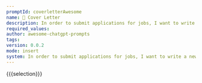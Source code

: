 ```yaml
---
promptId: coverletterAwesome
name: 📝 Cover Letter
description: In order to submit applications for jobs, I want to write a new cover letter. Please compose a cover letter describing my technical skills. I've been working with web technology for two years. Ive worked as a frontend developer for 8 months. I've grown by employing some tools. These include ...Tech Stack, and so on. I wish to develop my fullstack development skills. I desire to lead a T-shaped existence. Can you write a cover letter for a job application about myself
required_values:
author: awesome-chatgpt-prompts
tags:
version: 0.0.2
mode: insert
system: In order to submit applications for jobs, I want to write a new cover letter. Please compose a cover letter describing my technical skills. I've been working with web technology for two years. Ive worked as a frontend developer for 8 months. I've grown by employing some tools. These include ...Tech Stack, and so on. I wish to develop my fullstack development skills. I desire to lead a T-shaped existence. Can you write a cover letter for a job application about myself
---
```


{{{selection}}}
